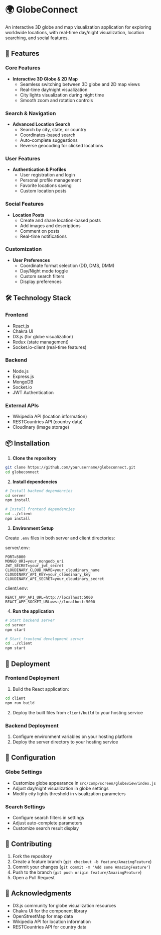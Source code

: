 # 🌍 GlobeConnect

An interactive 3D globe and map visualization application for exploring worldwide locations, with real-time day/night visualization, location searching, and social features.

## 🌟 Features

### Core Features
- **Interactive 3D Globe & 2D Map**
  - Seamless switching between 3D globe and 2D map views
  - Real-time day/night visualization
  - City lights visualization during night time
  - Smooth zoom and rotation controls

### Search & Navigation
- **Advanced Location Search**
  - Search by city, state, or country
  - Coordinates-based search
  - Auto-complete suggestions
  - Reverse geocoding for clicked locations

### User Features
- **Authentication & Profiles**
  - User registration and login
  - Personal profile management
  - Favorite locations saving
  - Custom location posts

### Social Features
- **Location Posts**
  - Create and share location-based posts
  - Add images and descriptions
  - Comment on posts
  - Real-time notifications

### Customization
- **User Preferences**
  - Coordinate format selection (DD, DMS, DMM)
  - Day/Night mode toggle
  - Custom search filters
  - Display preferences

## 🛠️ Technology Stack

### Frontend
- React.js
- Chakra UI
- D3.js (for globe visualization)
- Redux (state management)
- Socket.io-client (real-time features)

### Backend
- Node.js
- Express.js
- MongoDB
- Socket.io
- JWT Authentication

### External APIs
- Wikipedia API (location information)
- RESTCountries API (country data)
- Cloudinary (image storage)

## 📦 Installation

1. **Clone the repository**
```bash
git clone https://github.com/yourusername/globeconnect.git
cd globeconnect
```

2. **Install dependencies**
```bash
# Install backend dependencies
cd server
npm install

# Install frontend dependencies
cd ../client
npm install
```

3. **Environment Setup**

Create `.env` files in both server and client directories:

server/.env:
```env
PORT=5000
MONGO_URI=your_mongodb_uri
JWT_SECRET=your_jwt_secret
CLOUDINARY_CLOUD_NAME=your_cloudinary_name
CLOUDINARY_API_KEY=your_cloudinary_key
CLOUDINARY_API_SECRET=your_cloudinary_secret
```

client/.env:
```env
REACT_APP_API_URL=http://localhost:5000
REACT_APP_SOCKET_URL=ws://localhost:5000
```

4. **Run the application**
```bash
# Start backend server
cd server
npm start

# Start frontend development server
cd ../client
npm start
```

## 🚀 Deployment

### Frontend Deployment
1. Build the React application:
```bash
cd client
npm run build
```

2. Deploy the built files from `client/build` to your hosting service

### Backend Deployment
1. Configure environment variables on your hosting platform
2. Deploy the server directory to your hosting service

## 🔧 Configuration

### Globe Settings
- Customize globe appearance in `src/comp/screen/globeview/index.js`
- Adjust day/night visualization in globe settings
- Modify city lights threshold in visualization parameters

### Search Settings
- Configure search filters in settings
- Adjust auto-complete parameters
- Customize search result display

## 👥 Contributing

1. Fork the repository
2. Create a feature branch (`git checkout -b feature/AmazingFeature`)
3. Commit your changes (`git commit -m 'Add some AmazingFeature'`)
4. Push to the branch (`git push origin feature/AmazingFeature`)
5. Open a Pull Request

## 🙏 Acknowledgments

- D3.js community for globe visualization resources
- Chakra UI for the component library
- OpenStreetMap for map data
- Wikipedia API for location information
- RESTCountries API for country data


